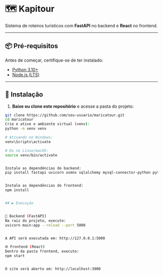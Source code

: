 # 🗺️ Kapitour

Sistema de roteiros turísticos com **FastAPI** no backend e **React** no frontend.

---

## 📦 Pré-requisitos

Antes de começar, certifique-se de ter instalado:

- [Python 3.10+](https://www.python.org/downloads/)
- [Node.js (LTS)](https://nodejs.org/)

---

## 🔧 Instalação

1. **Baixe ou clone este repositório** e acesse a pasta do projeto:

```bash
git clone https://github.com/seu-usuario/maricatour.git
cd maricatour
Crie e ative o ambiente virtual (venv):
python -m venv venv

# Ativando no Windows:
venv\Scripts\activate

# Ou no Linux/macOS:
source venv/bin/activate


Instale as dependências do backend:
pip install fastapi uvicorn osmnx sqlalchemy mysql-connector-python python-dotenv


Instale as dependências do frontend:
npm install


## ▶️ Execução


🧠 Backend (FastAPI)
Na raiz do projeto, execute:
uvicorn main:app --reload --port 5000


A API será executada em: http://127.0.0.1:5000

🌐 Frontend (React)
Dentro da pasta frontend, execute:
npm start


O site será aberto em: http://localhost:3000
